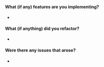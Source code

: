 #### What (if any) features are you implementing?
- 


#### What (if anything) did you refactor?
- 


#### Were there any issues that arose?
- 
